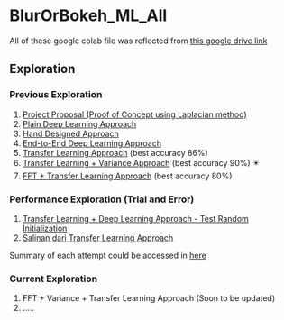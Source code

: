 # BlurOrBokeh_ML_All
All of these google colab file was reflected from [this google drive link](https://drive.google.com/drive/folders/1RGJoxtWvnND563kQw57r1kUIIQe5HLzu)

## Exploration
### Previous Exploration 
1. [Project Proposal (Proof of Concept using Laplacian method)](https://github.com/Bangkit-Capstone-C241-BB01/BlurOrBokeh_ML_All/blob/main/Project_Proposal.ipynb)
2. [Plain Deep Learning Approach](https://github.com/Bangkit-Capstone-C241-BB01/BlurOrBokeh_ML_All/blob/main/Plain_Deep_Learning_Approach.ipynb)
3. [Hand Designed Approach](https://github.com/Bangkit-Capstone-C241-BB01/BlurOrBokeh_ML_All/blob/main/Hand_Designed_Approach.ipynb)
4. [End-to-End Deep Learning Approach](https://github.com/Bangkit-Capstone-C241-BB01/BlurOrBokeh_ML_All/blob/main/End_to_End_Deep_Learning_Approach.ipynb)
5. [Transfer Learning Approach](https://github.com/Bangkit-Capstone-C241-BB01/BlurOrBokeh_ML_All/blob/main/Transfer_Learning_Approach.ipynb) (best accuracy 86%)
6. [Transfer Learning + Variance Approach](https://github.com/Bangkit-Capstone-C241-BB01/BlurOrBokeh_ML_All/blob/main/Transfer_Learning_%2B_Variance_Approach.ipynb) (best accuracy 90%) ✴️
7. [FFT + Transfer Learning Approach](https://github.com/Bangkit-Capstone-C241-BB01/BlurOrBokeh_ML_All/blob/main/FFT_%2B_Transfer_Learning_Approach.ipynb) (best accuracy 80%)

### Performance Exploration (Trial and Error)
1. [Transfer Learning + Deep Learning Approach - Test Random Initialization](https://github.com/Bangkit-Capstone-C241-BB01/BlurOrBokeh_ML_All/blob/main/Transfer_Learning_%2B_Variance_Approach_Test_Random_Initialization.ipynb)
2. [Salinan dari Transfer Learning Approach](https://github.com/Bangkit-Capstone-C241-BB01/BlurOrBokeh_ML_All/blob/main/Salinan_dari_Transfer_Learning_Approach.ipynb)

Summary of each attempt could be accessed in [here](https://docs.google.com/document/d/1_wMoe67zms_sX22tSYWRSqcihyM6Hmtmuvmzmk9k07Q)

### Current Exploration
1. FFT + Variance + Transfer Learning Approach (Soon to be updated)
2. .....
